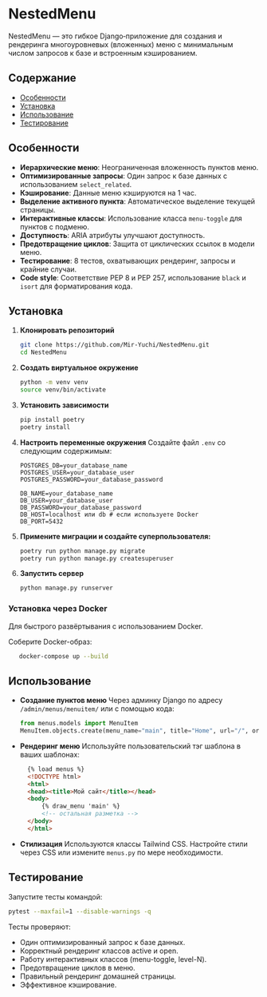 # NestedMenu

NestedMenu — это гибкое Django‑приложение для создания и рендеринга многоуровневых (вложенных) меню с минимальным числом запросов к базе и встроенным кэшированием.

## Содержание

- [Особенности](#особенности)
- [Установка](#установка)
- [Использование](#использование)
- [Тестирование](#тестирование)


## Особенности

- **Иерархические меню**: Неограниченная вложенность пунктов меню.
- **Оптимизированные запросы**: Один запрос к базе данных с использованием `select_related`.
- **Кэширование**: Данные меню кэшируются на 1 час.
- **Выделение активного пункта**: Автоматическое выделение текущей страницы.
- **Интерактивные классы**: Использование класса `menu-toggle` для пунктов с подменю.
- **Доступность**: ARIA атрибуты улучшают доступность.
- **Предотвращение циклов**: Защита от циклических ссылок в модели меню.
- **Тестирование**: 8 тестов, охватывающих рендеринг, запросы и крайние случаи.
- **Code style**: Соответствие PEP 8 и PEP 257, использование `black` и `isort` для форматирования кода.

## Установка

1. **Клонировать репозиторий**
   ```bash
   git clone https://github.com/Mir-Yuchi/NestedMenu.git
   cd NestedMenu
   ```

2. **Создать виртуальное окружение**
   ```bash
   python -m venv venv
   source venv/bin/activate
   ```

3. **Установить зависимости**
   ```bash
   pip install poetry
   poetry install
   ```

4. **Настроить переменные окружения**
   Создайте файл `.env` со следующим содержимым:
   ```env
   POSTGRES_DB=your_database_name
   POSTGRES_USER=your_database_user
   POSTGRES_PASSWORD=your_database_password

   DB_NAME=your_database_name
   DB_USER=your_database_user
   DB_PASSWORD=your_database_password
   DB_HOST=localhost или db # если используете Docker
   DB_PORT=5432
   ```

5. **Примените миграции и создайте суперпользователя:**
   ```bash
   poetry run python manage.py migrate
   poetry run python manage.py createsuperuser
   ```

6. **Запустить сервер**
   ```bash
   python manage.py runserver
   ```

### Установка через Docker

Для быстрого развёртывания с использованием Docker.

Соберите Docker-образ:
   ```bash
      docker-compose up --build
   ```


## Использование

- **Создание пунктов меню**
  Через админку Django по адресу `/admin/menus/menuitem/` или с помощью кода:
  ```python
  from menus.models import MenuItem
  MenuItem.objects.create(menu_name="main", title="Home", url="/", order=0)
  ```

- **Рендеринг меню**
  Используйте пользовательский тэг шаблона в ваших шаблонах:
  ```html
    {% load menus %}
    <!DOCTYPE html>
    <html>
    <head><title>Мой сайт</title></head>
    <body>
        {% draw_menu 'main' %}
        <!-- остальная разметка -->
    </body>
    </html>
  ```

- **Стилизация**
  Используются классы Tailwind CSS. Настройте стили через CSS или измените `menus.py` по мере необходимости.

## Тестирование

Запустите тесты командой:
```bash
pytest --maxfail=1 --disable-warnings -q
```

Тесты проверяют:

- Один оптимизированный запрос к базе данных.
- Корректный рендеринг классов active и open.
- Работу интерактивных классов (menu-toggle, level-N).
- Предотвращение циклов в меню.
- Правильный рендеринг домашней страницы.
- Эффективное кэширование.
